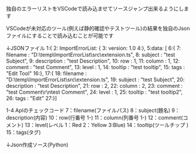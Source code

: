 
独自のエラーリストをVSCodeで読み込ませてソースジャンプ出来るようにします

VSCodeが未対応のツール(例えば静的確認やテストツール)の結果を独自のJsonファイルにすることで読み込むことが可能です


↓JSONファイル
    1:{ 
    2:	ImportErrorList: {
    3:	version: 1.0
    4:},
    5:data: [
    6:{
    7:  filename : "D:\\temp\\ImportErrorList\\src\\extension.ts",
    8:	subject : "test Subject",
    9:	description : "test Description",
	10:	row : 1,
	11:	column : 1,
	12:	comment : "test Comment",
	13:	level : 1,
	14:	tooltip : "test tooltip",
	15:	tags : "Edit Tool"
	16:},
	17:{
	18:	filename : "D:\\temp\\ImportErrorList\\src\\extension.ts",
	19:	subject : "test Subject",
	20:	description : "test Description",
	21:	row : 2,
	22:	column : 2,
	23:	comment : "test Comment\r\ntest Comment",
	24:	level : 1,
	25:	tooltip : "test tooltip2",
	26:	tags : "Edit"
	27:}]

1-4 Aplのチェックコード
7：filename(ファイルパス)
8：subject(題名)
9：description(内容)
10：row(行番号 1-)
11：column(列番号 1-)
12：comment(コメント)
13：level(レベル 1：Red 2：Yellow 3:Blue)
14：tooltip(ツールチップ )
15：tags(タグ)


↓Json作成ソース(Python)


